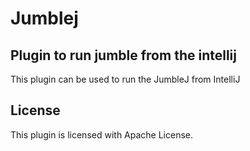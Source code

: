# Jumblej

## Plugin to run jumble from the intellij

This plugin can be used to run the JumbleJ from IntelliJ

## License

This plugin is licensed with Apache License.


